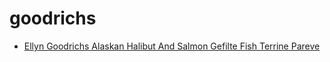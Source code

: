 # goodrichs

 * [Ellyn Goodrichs Alaskan Halibut And Salmon Gefilte Fish Terrine Pareve](index/e/ellyn-goodrichs-alaskan-halibut-and-salmon-gefilte-fish-terrine-pareve-102011.json)

